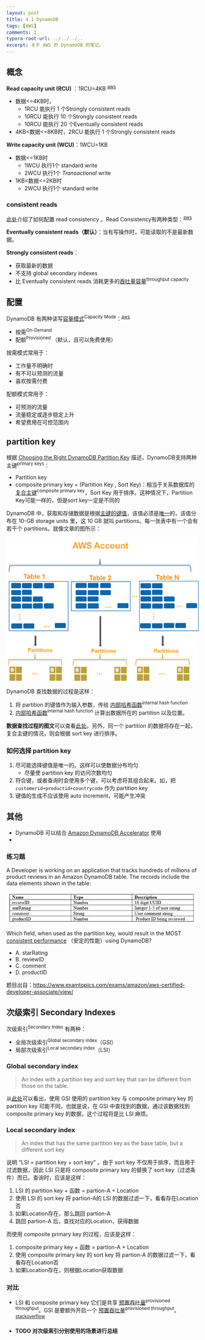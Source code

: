 ```yaml
---
layout: post
title: 4.1 DynamoDB
tags: [AWS]
comments: 1
typora-root-url: ../../../..
excerpt: 关于 AWS 的 DynamoDB 的笔记。
---
```


## 概念

**Read capacity unit (RCU)** ：1RCU=4KB <sup>[aws](https://aws.amazon.com/cn/dynamodb/pricing/provisioned/)</sup>

- 数据<=4KB时，
  - 1RCU 能执行 1 个Strongly consistent reads
  - 10RCU 能执行 10 个Strongly consistent reads
  - 10RCU 能执行 20 个Eventually consistent reads
- 4KB<数据<=8KB时，2RCU 能执行 1 个Strongly consistent reads

**Write capacity unit (WCU)**：1WCU=1KB

- 数据<=1KB时
  - 1WCU 执行1个 standard write
  - 2WCU 执行1个 *Transactional* write
- 1KB<数据<=2KB时
  - 2WCU 执行1个 standard write

### consistent reads

[此处](https://docs.aws.amazon.com/amazondynamodb/latest/developerguide/DynamoDBMapper.OptionalConfig.html)介绍了如何配置 read consistency 。Read Consistency有两种类型：<sup>[aws](https://docs.aws.amazon.com/amazondynamodb/latest/developerguide/HowItWorks.ReadConsistency.html)</sup>

**Eventually consistent reads（默认）**：当有写操作时，可能读取的不是最新数据。

**Strongly consistent reads**：

- 获取最新的数据
- 不支持 global secondary indexes
- 比 Eventually consistent reads 消耗更多的<u>吞吐量容量</u><sup>throughput capacity</sup>

## 配置

DynamoDB 有两种读写<u>容量模式</u><sup>Capacity Mode</sup>：<sup>[aws](https://docs.aws.amazon.com/zh_cn/amazondynamodb/latest/developerguide/HowItWorks.ReadWriteCapacityMode.html#HowItWorks.ProvisionedThroughput.Manual)</sup>

- 按需<sup>On-Demand</sup>
- 配额<sup>Provisioned </sup>（默认，且可以免费使用）

按需模式常用于：

- 工作量不明确时
- 有不可以预测的流量
- 喜欢按需付费

配额模式常用于：

- 可预测的流量
- 流量稳定或逐步稳定上升
- 希望费用在可控范围内

## partition key

根据 [Choosing the Right DynamoDB Partition Key](https://aws.amazon.com/cn/blogs/database/choosing-the-right-dynamodb-partition-key/) 描述，DynamoDB支持两种主键<sup>primary keys</sup>：

- Partition key
- composite primary key = (Partition Key , Sort Key)：相当于关系数据库的 <u>复合主键</u><sup>composite primary key</sup>，Sort Key 用于排序。这种情况下，Partition Key可能一样的，但是sort key一定是不同的

DynamoDB 中，获取和存储数据是根据<u>主键的键值</u>，该值必须是<u>唯一</u>的，该值分布在 10-GB storage units 里，这 10 GB 就叫 partitions。每一张表中有一个会有若干个 partitions。就像文章的图所示：

![img](/assets/blog_res/dynamodb-partition-key-2.gif)

DynamoDB 查找数据的过程是这样：

1. 将 partition 的键值作为输入参数，传给 <u>内部哈希函数</u><sup>internal hash function</sup>
2. <u>内部哈希函数</u><sup>internal hash function</sup> 计算出数据所在的 partition 以及位置。

**数据查找过程的图文**可以查看[此处](https://docs.aws.amazon.com/zh_cn/amazondynamodb/latest/developerguide/HowItWorks.Partitions.html)。另外，同一个 partition 的数据将存在一起，复合主键的情况，则会根据 sort key 进行排序。

### 如何选择 partition key

1. 尽可能选择键值是唯一的。这样可以使数据分布均匀
   - 尽量使 partition key 的访问次数均匀
2. 符合键，或者查询时会使用多个键，可以考虑将其组合起来。如，把 `customerid+productid+countrycode` 作为 partition key 
3. 键值的生成不应该使用 auto increment，可能产生冲突

## 其他

- DynamoDB 可以结合 [Amazon DynamoDB Accelerator](https://aws.amazon.com/dynamodb/dax/) 使用
- 

### 练习题

A Developer is working on an application that tracks hundreds of millions of product reviews in an Amazon DynamoDB table. The records include the data elements shown in the table:

![img](/assets/blog_res/0000300001.png)

Which field, when used as the partition key, would result in the MOST <u>consistent performance</u> （安定的性能）using DynamoDB?

- A. starRating
- B. reviewID
- C. comment
- D. productID

题目出自：https://www.examtopics.com/exams/amazon/aws-certified-developer-associate/view/



## 次级索引 Secondary Indexes

次级索引<sup>Secondary Index</sup> 有两种：

- 全局次级索引<sup>Global secondary index</sup>（GSI）
- 局部次级索引<sup>Local secondary index</sup>（LSI）

### Global secondary index

> An index with a partition key and sort key that can be different from those on the table.

从[此处](https://docs.aws.amazon.com/zh_cn/amazondynamodb/latest/developerguide/HowItWorks.CoreComponents.html)可以看出，使用 GSI 使用的 partition key 与 composite primary key 的 partition key 可能不同，也就是说，在 GSI 中查找到的数据，通过该数据找到 composite primary key 的数据，这个过程将是比 LSI 麻烦。

### Local secondary index

> An index that has the same partition key as the base table, but a different sort key

说明 "LSI = partition key + sort key" 。由于 sort key 不仅用于排序，而且用于过滤数据，因此 LSI 只是将 composite primary key 的替换了 sort key（过滤条件）而已。查询时，应该是这样：

1. LSI  的 partition key + 函数 = partion-A + Location
2. 使用 LSI 的 sort key 将 partion-A的 LSI 的数据过滤一下，看看存在Location否
3. 如果Location存在，那么跳回 partion-A
4. 跳回 partion-A 后，查找对应的Location，获得数据

而使用 composite primary key 的过程，应该是这样：

1. composite primary key + 函数 = partion-A + Location
2. 使用 composite primary key 的 sort key 将 partion-A 的数据过滤一下，看看存在Location否
3. 如果Location存在，则根据Location获取数据

### 对比

- LSI 和 composite primary key 它们是共享 <u>预置吞吐量</u><sup>provisioned throughput</sup>。GSI 是要额外开启一个 <u>预置吞吐量</u><sup>provisioned throughput</sup>。 <sup>[stackoverflow](https://stackoverflow.com/questions/21381744/difference-between-local-and-global-indexes-in-dynamodb)</sup>

- **TODO 对次级索引分别使用的场景进行总结**